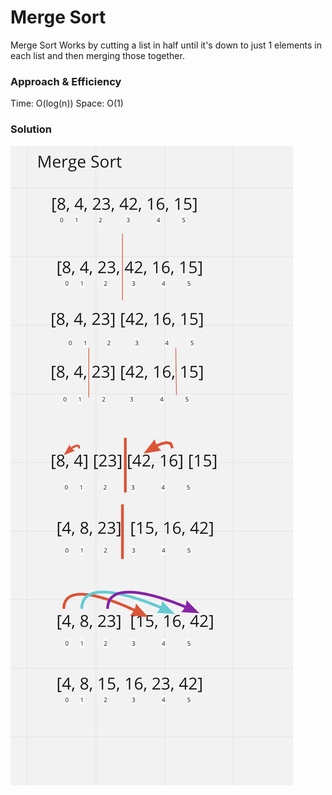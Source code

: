 # Merge Sort
Merge Sort Works by cutting a list in half until it's down to just 1 elements in each list and then merging those together.


### Approach & Efficiency
Time: O(log(n))
Space: O(1)


### Solution
![White board](Images/mergeSort.png)
